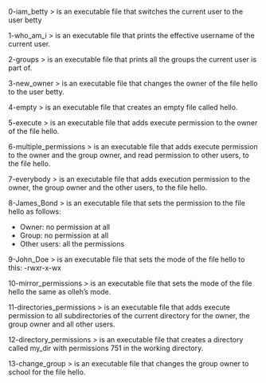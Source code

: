 0-iam_betty > is an executable file that switches the current user to the user betty

1-who_am_i > is an executable file that prints the effective username of the current user.

2-groups > is an executable file that prints all the groups the current user is part of.

3-new_owner > is an executable file that changes the owner of the file hello to the user betty.

4-empty > is an executable file that creates an empty file called hello.

5-execute > is an executable file that adds execute permission to the owner of the file hello.

6-multiple_permissions > is an executable file that adds execute permission to the owner and the group owner, and read permission to other users, to the file hello.

7-everybody > is an executable file that adds execution permission to the owner, the group owner and the other users, to the file hello.

8-James_Bond > is an executable file that sets the permission to the file hello as follows:
- Owner: no permission at all
- Group: no permission at all
- Other users: all the permissions

9-John_Doe > is an executable file that sets the mode of the file hello to this:
-rwxr-x-wx

10-mirror_permissions > is an executable file that sets the mode of the file hello the same as olleh’s mode.

11-directories_permissions > is an executable file that adds execute permission to all subdirectories of the current directory for the owner, the group owner and all other users.

12-directory_permissions > is an executable file that creates a directory called my_dir with permissions 751 in the working directory.

13-change_group > is an executable file that changes the group owner to school for the file hello.

